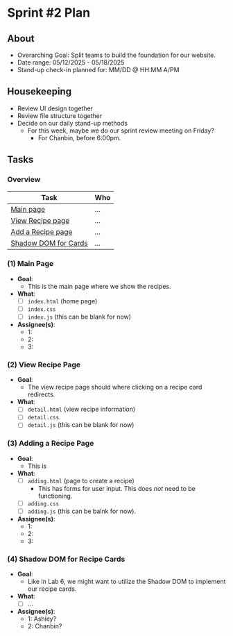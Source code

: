# Sprint #2 Plan
## About
- Overarching Goal: Split teams to build the foundation for our website.
- Date range: 05/12/2025 - 05/18/2025
- Stand-up check-in planned for: MM/DD @ HH:MM A/PM

## Housekeeping
- Review UI design together
- Review file structure together
- Decide on our daily stand-up methods
  - For this week, maybe we do our sprint review meeting on Friday?
    - For Chanbin, before 6:00pm.

## Tasks
### Overview
| Task | Who |
| ---- | ---- |
| [Main page](#1-main-page) | ... | 
| [View Recipe page](#2-view-recipe-page) | ... | 
| [Add a Recipe page](#3-adding-a-recipe-page) | ... | 
| [Shadow DOM for Cards](#4-shadow-dom-for-recipe-cards) | ... | 

### (1) Main Page
- **Goal**: 
  - This is the main page where we show the recipes.
- **What**:
    - [ ] `index.html` (home page)
    - [ ] `index.css`
    - [ ] `index.js` (this can be blank for now)
    
- **Assignee(s)**:
  - 1:
  - 2:
  - 3: 

### (2) View Recipe Page
- **Goal**: 
  - The view recipe page should where clicking on a recipe card redirects.
- **What**:
  - [ ] `detail.html` (view recipe information)
  - [ ] `detail.css`
  - [ ] `detail.js` (this can be blank for now)

### (3) Adding a Recipe Page
- **Goal**: 
  - This is 
- **What**:
  - [ ] `adding.html` (page to create a recipe)
    - This has forms for user input. This does *not* need to be functioning.
  - [ ] `adding.css`
  - [ ] `adding.js` (this can be balnk for now).
- **Assignee(s)**:
  - 1:
  - 2:
  - 3: 

### (4) Shadow DOM for Recipe Cards
- **Goal**: 
  - Like in Lab 6, we might want to utilize the Shadow DOM to implement our recipe cards.
- **What**:
  - [ ] ...
- **Assignee(s)**:
  - 1: Ashley?
  - 2: Chanbin?